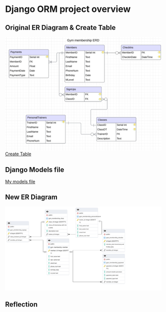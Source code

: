 # Django ORM project overview 

## Original ER Diagram & Create Table
![This is a image of the the diagram](/ERD%202.png)
[Create Table](https://github.com/aelliott26/ITE140/blob/main/FinalProject/Final.sql)

## Django Models file
[My models file](https://github.com/aelliott26/orm/blob/main/gym_membership/models.py)

## New ER Diagram
![New ER diagram](/ERD.png)

## Reflection

